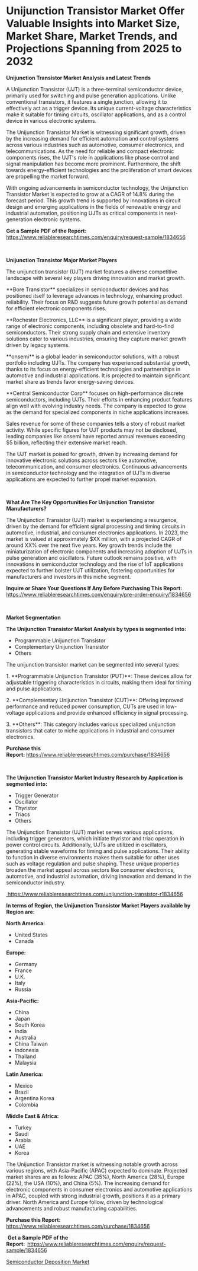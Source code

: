 <p><h1>Unijunction Transistor Market Offer Valuable Insights into Market Size, Market Share, Market Trends, and Projections Spanning from 2025 to 2032</h1></p><p><strong>Unijunction Transistor Market Analysis and Latest Trends</strong></p>
<p><p>A Unijunction Transistor (UJT) is a three-terminal semiconductor device, primarily used for switching and pulse generation applications. Unlike conventional transistors, it features a single junction, allowing it to effectively act as a trigger device. Its unique current-voltage characteristics make it suitable for timing circuits, oscillator applications, and as a control device in various electronic systems.</p><p>The Unijunction Transistor Market is witnessing significant growth, driven by the increasing demand for efficient automation and control systems across various industries such as automotive, consumer electronics, and telecommunications. As the need for reliable and compact electronic components rises, the UJT's role in applications like phase control and signal manipulation has become more prominent. Furthermore, the shift towards energy-efficient technologies and the proliferation of smart devices are propelling the market forward.</p><p>With ongoing advancements in semiconductor technology, the Unijunction Transistor Market is expected to grow at a CAGR of 14.8% during the forecast period. This growth trend is supported by innovations in circuit design and emerging applications in the fields of renewable energy and industrial automation, positioning UJTs as critical components in next-generation electronic systems.</p></p>
<p><strong>Get a Sample PDF of the Report:&nbsp;</strong> <a href="https://www.reliableresearchtimes.com/enquiry/request-sample/1834656?utm_campaign=3258&utm_medium=2&utm_source=Github&utm_content=ia&utm_term=06042025&utm_id=unijunction-transistor">https://www.reliableresearchtimes.com/enquiry/request-sample/1834656</a></p>
<p>&nbsp;</p>
<p><strong>Unijunction Transistor Major Market Players</strong></p>
<p><p>The unijunction transistor (UJT) market features a diverse competitive landscape with several key players driving innovation and market growth. </p><p>**Bore Transistor** specializes in semiconductor devices and has positioned itself to leverage advances in technology, enhancing product reliability. Their focus on R&D suggests future growth potential as demand for efficient electronic components rises.</p><p>**Rochester Electronics, LLC** is a significant player, providing a wide range of electronic components, including obsolete and hard-to-find semiconductors. Their strong supply chain and extensive inventory solutions cater to various industries, ensuring they capture market growth driven by legacy systems.</p><p>**onsemi** is a global leader in semiconductor solutions, with a robust portfolio including UJTs. The company has experienced substantial growth, thanks to its focus on energy-efficient technologies and partnerships in automotive and industrial applications. It is projected to maintain significant market share as trends favor energy-saving devices.</p><p>**Central Semiconductor Corp** focuses on high-performance discrete semiconductors, including UJTs. Their efforts in enhancing product features align well with evolving industry needs. The company is expected to grow as the demand for specialized components in niche applications increases.</p><p>Sales revenue for some of these companies tells a story of robust market activity. While specific figures for UJT products may not be disclosed, leading companies like onsemi have reported annual revenues exceeding $5 billion, reflecting their extensive market reach.</p><p>The UJT market is poised for growth, driven by increasing demand for innovative electronic solutions across sectors like automotive, telecommunication, and consumer electronics. Continuous advancements in semiconductor technology and the integration of UJTs in diverse applications are expected to further propel market expansion.</p></p>
<p>&nbsp;</p>
<p><strong>What Are The Key Opportunities For Unijunction Transistor Manufacturers?</strong></p>
<p><p>The Unijunction Transistor (UJT) market is experiencing a resurgence, driven by the demand for efficient signal processing and timing circuits in automotive, industrial, and consumer electronics applications. In 2023, the market is valued at approximately $XX million, with a projected CAGR of around XX% over the next five years. Key growth trends include the miniaturization of electronic components and increasing adoption of UJTs in pulse generation and oscillators. Future outlook remains positive, with innovations in semiconductor technology and the rise of IoT applications expected to further bolster UJT utilization, fostering opportunities for manufacturers and investors in this niche segment.</p></p>
<p><strong>Inquire or Share Your Questions If Any Before Purchasing This Report:</strong> <a href="https://www.reliableresearchtimes.com/enquiry/pre-order-enquiry/1834656?utm_campaign=3258&utm_medium=2&utm_source=Github&utm_content=ia&utm_term=06042025&utm_id=unijunction-transistor">https://www.reliableresearchtimes.com/enquiry/pre-order-enquiry/1834656</a></p>
<p>&nbsp;</p>
<p><strong>Market Segmentation</strong></p>
<p><strong>The Unijunction Transistor Market Analysis by types is segmented into:</strong></p>
<p><ul><li>Programmable Unijunction Transistor</li><li>Complementary Unijunction Transistor</li><li>Others</li></ul></p>
<p><p>The unijunction transistor market can be segmented into several types: </p><p>1. **Programmable Unijunction Transistor (PUT)**: These devices allow for adjustable triggering characteristics in circuits, making them ideal for timing and pulse applications.</p><p>2. **Complementary Unijunction Transistor (CUT)**: Offering improved performance and reduced power consumption, CUTs are used in low-voltage applications and provide enhanced efficiency in signal processing.</p><p>3. **Others**: This category includes various specialized unijunction transistors that cater to niche applications in industrial and consumer electronics.</p></p>
<p><strong>Purchase this Report:&nbsp;</strong><a href="https://www.reliableresearchtimes.com/purchase/1834656?utm_campaign=3258&utm_medium=2&utm_source=Github&utm_content=ia&utm_term=06042025&utm_id=unijunction-transistor">https://www.reliableresearchtimes.com/purchase/1834656</a></p>
<p>&nbsp;</p>
<p><strong>The Unijunction Transistor Market Industry Research by Application is segmented into:</strong></p>
<p><ul><li>Trigger Generator</li><li>Oscillator</li><li>Thyristor</li><li>Triacs</li><li>Others</li></ul></p>
<p><p>The Unijunction Transistor (UJT) market serves various applications, including trigger generators, which initiate thyristor and triac operation in power control circuits. Additionally, UJTs are utilized in oscillators, generating stable waveforms for timing and pulse applications. Their ability to function in diverse environments makes them suitable for other uses such as voltage regulation and pulse shaping. These unique properties broaden the market appeal across sectors like consumer electronics, automotive, and industrial automation, driving innovation and demand in the semiconductor industry.</p></p>
<p><a href="https://www.reliableresearchtimes.com/unijunction-transistor-r1834656?utm_campaign=3258&utm_medium=2&utm_source=Github&utm_content=ia&utm_term=06042025&utm_id=unijunction-transistor">&nbsp;https://www.reliableresearchtimes.com/unijunction-transistor-r1834656</a></p>
<p><strong>In terms of Region, the Unijunction Transistor Market Players available by Region are:</strong></p>
<p>
    <p> <strong> North America: </strong>
        <ul>
            <li>United States</li>
            <li>Canada</li>
        </ul>
        </p> 
    <p> <strong> Europe: </strong>
        <ul>
            <li>Germany</li>
            <li>France</li>
            <li>U.K.</li>
            <li>Italy</li>
            <li>Russia</li>
        </ul>
        </p> 
    <p> <strong> Asia-Pacific: </strong>
        <ul>
            <li>China</li>
            <li>Japan</li>
            <li>South Korea</li>
            <li>India</li>
            <li>Australia</li>
            <li>China Taiwan</li>
            <li>Indonesia</li>
            <li>Thailand</li>
            <li>Malaysia</li>
        </ul>
        </p> 
    <p> <strong> Latin America: </strong>
        <ul>
            <li>Mexico</li>
            <li>Brazil</li>
            <li>Argentina Korea</li>
            <li>Colombia</li>
        </ul>
        </p> 
    <p> <strong> Middle East & Africa: </strong>
        <ul>
            <li>Turkey</li>
            <li>Saudi</li>
            <li>Arabia</li>
            <li>UAE</li>
            <li>Korea</li>
        </ul>
    </p>
    </p>
<p><p>The Unijunction Transistor market is witnessing notable growth across various regions, with Asia-Pacific (APAC) expected to dominate. Projected market shares are as follows: APAC (35%), North America (28%), Europe (22%), the USA (10%), and China (5%). The increasing demand for electronic components in consumer electronics and automotive applications in APAC, coupled with strong industrial growth, positions it as a primary driver. North America and Europe follow, driven by technological advancements and robust manufacturing capabilities.</p></p>
<p><strong>Purchase this Report: </strong><a href="https://www.reliableresearchtimes.com/purchase/1834656?utm_campaign=3258&utm_medium=2&utm_source=Github&utm_content=ia&utm_term=06042025&utm_id=unijunction-transistor">https://www.reliableresearchtimes.com/purchase/1834656</a></p>
<p>&nbsp;<strong>Get a Sample PDF of the Report:&nbsp;&nbsp;</strong><a href="https://www.reliableresearchtimes.com/enquiry/request-sample/1834656?utm_campaign=3258&utm_medium=2&utm_source=Github&utm_content=ia&utm_term=06042025&utm_id=unijunction-transistor">https://www.reliableresearchtimes.com/enquiry/request-sample/1834656</a></p>
<p><strong></strong></p>
<p><p><a href="https://github.com/anggigpps/Market-Research-Report-List-1/blob/main/semiconductor-deposition-market.md?utm_campaign=3258&utm_medium=2&utm_source=Github&utm_content=ia&utm_term=06042025&utm_id=unijunction-transistor">Semiconductor Deposition Market</a></p></p>